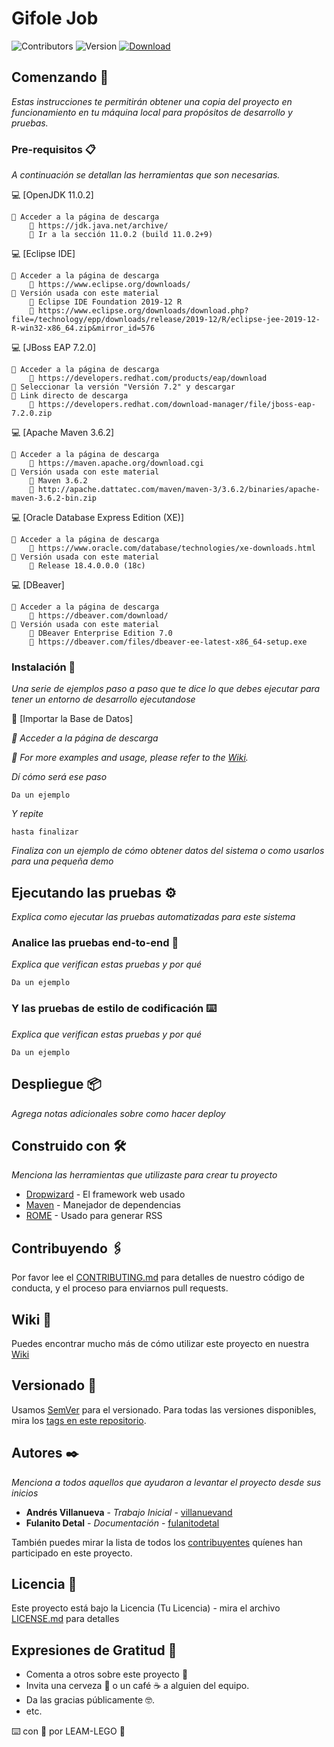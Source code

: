 # Gifole Job

<!-- Etiquetas Cabecera -->

![Contributors][contributors-shield]
![Version][version-shield]
[![Download][download-shield]][download-url]

<!-- Cuerpo de Readme -->

## Comenzando 🚀

_Estas instrucciones te permitirán obtener una copia del proyecto en funcionamiento en tu máquina local para propósitos de desarrollo y pruebas._

### Pre-requisitos 📋

_A continuación se detallan las herramientas que son necesarias._

💻 [OpenJDK 11.0.2]
```
📢 Acceder a la página de descarga
    🚨 https://jdk.java.net/archive/
    🚨 Ir a la sección 11.0.2 (build 11.0.2+9)
```
💻 [Eclipse IDE]
```
📢 Acceder a la página de descarga
    🚨 https://www.eclipse.org/downloads/
📢 Versión usada con este material
    🚨 Eclipse IDE Foundation 2019-12 R
    🚨 https://www.eclipse.org/downloads/download.php?file=/technology/epp/downloads/release/2019-12/R/eclipse-jee-2019-12-R-win32-x86_64.zip&mirror_id=576
```
💻 [JBoss EAP 7.2.0]
```
📢 Acceder a la página de descarga
    🚨 https://developers.redhat.com/products/eap/download
📢 Seleccionar la versión "Versión 7.2" y descargar
📢 Link directo de descarga
    🚨 https://developers.redhat.com/download-manager/file/jboss-eap-7.2.0.zip
```
💻 [Apache Maven 3.6.2]
```
📢 Acceder a la página de descarga
    🚨 https://maven.apache.org/download.cgi
📢 Versión usada con este material
    🚨 Maven 3.6.2
    🚨 http://apache.dattatec.com/maven/maven-3/3.6.2/binaries/apache-maven-3.6.2-bin.zip
```
💻 [Oracle Database Express Edition (XE)]
```
📢 Acceder a la página de descarga
    🚨 https://www.oracle.com/database/technologies/xe-downloads.html
📢 Versión usada con este material
    🚨 Release 18.4.0.0.0 (18c)
```
💻 [DBeaver]
```
📢 Acceder a la página de descarga
    🚨 https://dbeaver.com/download/
📢 Versión usada con este material
    🚨 DBeaver Enterprise Edition 7.0
    🚨 https://dbeaver.com/files/dbeaver-ee-latest-x86_64-setup.exe
```

### Instalación 🔧

_Una serie de ejemplos paso a paso que te dice lo que debes ejecutar para tener un entorno de desarrollo ejecutandose_

🔨 [Importar la Base de Datos]

_📢 Acceder a la página de descarga_

_📢 For more examples and usage, please refer to the [Wiki][wiki]._

    


_Dí cómo será ese paso_

```
Da un ejemplo
```

_Y repite_

```
hasta finalizar
```

_Finaliza con un ejemplo de cómo obtener datos del sistema o como usarlos para una pequeña demo_

## Ejecutando las pruebas ⚙️

_Explica como ejecutar las pruebas automatizadas para este sistema_

### Analice las pruebas end-to-end 🔩

_Explica que verifican estas pruebas y por qué_

```
Da un ejemplo
```

### Y las pruebas de estilo de codificación ⌨️

_Explica que verifican estas pruebas y por qué_

```
Da un ejemplo
```

## Despliegue 📦

_Agrega notas adicionales sobre como hacer deploy_

## Construido con 🛠️

_Menciona las herramientas que utilizaste para crear tu proyecto_

* [Dropwizard](http://www.dropwizard.io/1.0.2/docs/) - El framework web usado
* [Maven](https://maven.apache.org/) - Manejador de dependencias
* [ROME](https://rometools.github.io/rome/) - Usado para generar RSS

## Contribuyendo 🖇️

Por favor lee el [CONTRIBUTING.md](https://gist.github.com/villanuevand/xxxxxx) para detalles de nuestro código de conducta, y el proceso para enviarnos pull requests.

## Wiki 📖

Puedes encontrar mucho más de cómo utilizar este proyecto en nuestra [Wiki](https://github.com/tu/proyecto/wiki)

## Versionado 📌

Usamos [SemVer](http://semver.org/) para el versionado. Para todas las versiones disponibles, mira los [tags en este repositorio](https://github.com/tu/proyecto/tags).

## Autores ✒️

_Menciona a todos aquellos que ayudaron a levantar el proyecto desde sus inicios_

* **Andrés Villanueva** - *Trabajo Inicial* - [villanuevand](https://github.com/villanuevand)
* **Fulanito Detal** - *Documentación* - [fulanitodetal](#fulanito-de-tal)

También puedes mirar la lista de todos los [contribuyentes](https://github.com/your/project/contributors) quíenes han participado en este proyecto. 

## Licencia 📄

Este proyecto está bajo la Licencia (Tu Licencia) - mira el archivo [LICENSE.md](LICENSE.md) para detalles

## Expresiones de Gratitud 🎁

* Comenta a otros sobre este proyecto 📢
* Invita una cerveza 🍺 o un café ☕ a alguien del equipo. 
* Da las gracias públicamente 🤓.
* etc.

<!-- Recursos Link/Imagenes -->

[contributors-shield]: https://img.shields.io/static/v1?label=contributors&message=LEGO%20TEAM&color=GREEN
[version-shield]: https://img.shields.io/static/v1?label=version&message=1.0.0&color=GREEN
[download-shield]: https://img.shields.io/static/v1?label=download&message=clic&color=GREEN
[download-url]: https://globaldevtools.bbva.com/bitbucket/rest/api/latest/projects/BD_CS_DT_L/repos/gifole-job/archive?format=zip

[wiki]: https://github.com/yourname/yourproject/wiki

<!-- Pie de Página -->


⌨️ con 🥊 por LEAM-LEGO 🥇
